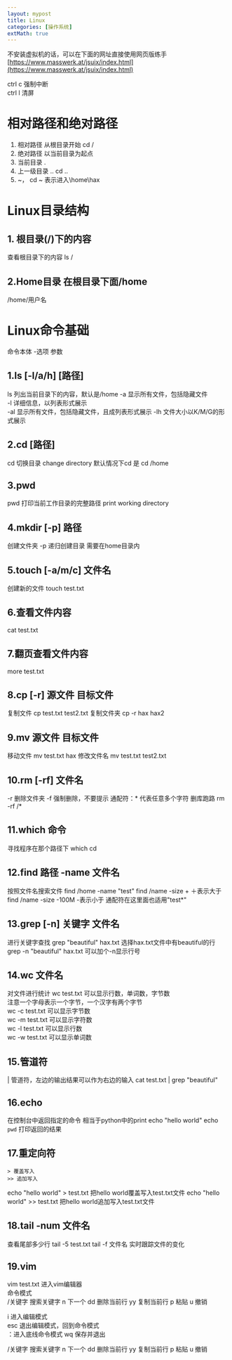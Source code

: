 ```yaml
---
layout: mypost
title: Linux
categories: [操作系统]
extMath: true
---
```

不安装虚拟机的话，可以在下面的网址直接使用网页版练手  
[https://www.masswerk.at/jsuix/index.html](https://www.masswerk.at/jsuix/index.html)

ctrl c 强制中断  
ctrl l 清屏  
# 相对路径和绝对路径
1. 相对路径 从根目录开始 cd /
2. 绝对路径 以当前目录为起点
3. 当前目录 .
4. 上一级目录 .. cd ..
5. ~， cd ~ 表示进入\home\hax


# Linux目录结构

## 1. 根目录(/)下的内容
查看根目录下的内容
ls /

## 2.Home目录 在根目录下面/home
/home/用户名



# Linux命令基础
命令本体 -选项 参数
## 1.ls [-l/a/h] [路径]
ls 列出当前目录下的内容，默认是/home
-a 显示所有文件，包括隐藏文件  
-l 详细信息，以列表形式展示  
-al 显示所有文件，包括隐藏文件，且成列表形式展示
-lh 文件大小以K/M/G的形式展示

## 2.cd [路径]
cd 切换目录 change directory
默认情况下cd 是 cd /home
## 3.pwd
pwd 打印当前工作目录的完整路径 print working directory

## 4.mkdir [-p] 路径
创建文件夹
-p 递归创建目录
需要在home目录内

## 5.touch [-a/m/c] 文件名 
创建新的文件
touch test.txt

## 6.查看文件内容
cat test.txt

## 7.翻页查看文件内容
more test.txt

## 8.cp [-r] 源文件 目标文件 
复制文件
cp test.txt test2.txt
复制文件夹
cp -r hax hax2

## 9.mv 源文件 目标文件
移动文件
mv test.txt hax
修改文件名
mv test.txt test2.txt

## 10.rm [-rf] 文件名
-r 删除文件夹
-f 强制删除，不要提示
通配符：* 代表任意多个字符
删库跑路 rm -rf /*

## 11.which 命令
寻找程序在那个路径下
which cd

## 12.find 路径 -name 文件名
按照文件名搜索文件
find /home -name "test"
find /name -size +       ＋表示大于
find /name -size -100M    -表示小于
通配符在这里面也适用"test*" 

## 13.grep [-n] 关键字 文件名
进行关键字查找
grep "beautiful" hax.txt
选择hax.txt文件中有beautiful的行
grep -n "beautiful" hax.txt 可以加个-n显示行号

## 14.wc 文件名
对文件进行统计
wc test.txt 可以显示行数，单词数，字节数  
注意一个字母表示一个字节，一个汉字有两个字节  
wc -c test.txt 可以显示字节数  
wc -m test.txt 可以显示字符数  
wc -l test.txt 可以显示行数  
wc -w test.txt 可以显示单词数  

## 15.管道符
| 管道符，左边的输出结果可以作为右边的输入
cat test.txt | grep "beautiful"

## 16.echo
在控制台中返回指定的命令
相当于python中的print
echo "hello world"
echo `pwd` 打印返回的结果

## 17.重定向符
```
> 覆盖写入
>> 追加写入
```
echo "hello world" > test.txt 把hello world覆盖写入test.txt文件
echo "hello world" >> test.txt 把hello world追加写入test.txt文件

## 18.tail -num 文件名
查看尾部多少行
tail -5 test.txt
tail -f 文件名 实时跟踪文件的变化

## 19.vim
vim test.txt 进入vim编辑器  
命令模式  
/关键字 搜索关键字
n 下一个
dd 删除当前行
yy 复制当前行
p 粘贴
u 撤销

i 进入编辑模式  
esc 退出编辑模式，回到命令模式  
：进入底线命令模式 wq 保存并退出  

/关键字 搜索关键字
n 下一个
dd 删除当前行
yy 复制当前行
p 粘贴
u 撤销



